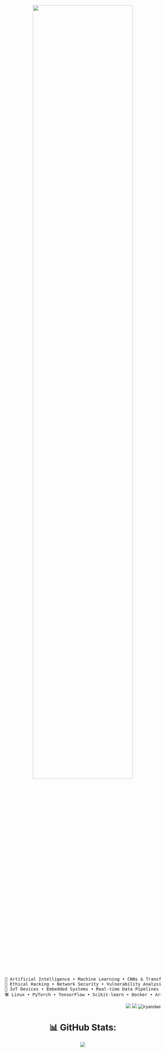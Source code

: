 <div align="center">
<img src="https://readme-typing-svg.demolab.com?font=Fira+Code&weight=500&size=40&duration=4000&pause=300&color=00FFAB&center=true&vCenter=true&multiline=true&repeat=false&width=1020&height=150&lines=Hey+there+%F0%9F%91%8B;I'm+Iryanda+Endia%2C;AI+Explorer+%7C+Cyber+Tinkerer+%7C+IoT+Crafter" width="80%" />

<br/>

<pre>
🧠 Artificial Intelligence • Machine Learning • CNNs & Transformers  
🔐 Ethical Hacking • Network Security • Vulnerability Analysis  
📡 IoT Devices • Embedded Systems • Real-time Data Pipelines  
🛠️ Linux • PyTorch • TensorFlow • Scikit-learn • Docker • Arduino
</pre>

<div align="right">
  
[![](https://img.shields.io/badge/LinkedIn-0A66C2?logo=linkedin&logoColor=white)](https://linkedin.com/in/iryandae)
[![](https://img.shields.io/badge/GitHub-181717?logo=github&logoColor=white)](https://github.com/iryandae)
<img src="https://komarev.com/ghpvc/?username=iryandae&label=Profile%20views&color=0eb42f&style=flat" alt="iryandae" />

</div>


# 📊 GitHub Stats:
![](https://nirzak-streak-stats.vercel.app/?user=iryandae&theme=dark&hide_border=true)<br/>

</div>

